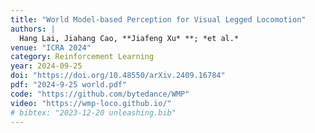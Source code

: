 ```yaml
---
title: "World Model-based Perception for Visual Legged Locomotion"
authors: |
  Hang Lai, Jiahang Cao, **Jiafeng Xu* **; *et al.*
venue: "ICRA 2024"
category: Reinforcement Learning
year: 2024-09-25
doi: "https://doi.org/10.48550/arXiv.2409.16784"
pdf: "2024-9-25 world.pdf"
code: "https://github.com/bytedance/WMP"
video: "https://wmp-loco.github.io/"
# bibtex: "2023-12-20 unleashing.bib"
---
```

